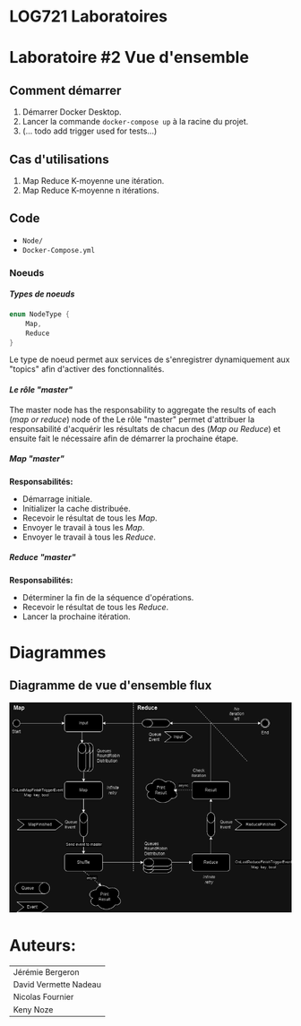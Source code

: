 # LOG721 Laboratoires

# Laboratoire #2 Vue d'ensemble

## Comment démarrer

1. Démarrer Docker Desktop.
2. Lancer la commande ``docker-compose up`` à la racine du projet.
3. (... todo add trigger used for tests...)

## Cas d'utilisations
1. Map Reduce K-moyenne une itération.
2. Map Reduce K-moyenne n itérations.

## Code

- ``Node/``
- ``Docker-Compose.yml``

### Noeuds

#### *Types de noeuds*

```cs
enum NodeType {
    Map,
    Reduce
}
```

Le type de noeud permet aux services de s'enregistrer dynamiquement aux "topics" afin d'activer des fonctionnalités.

#### *Le rôle "master"*

The master node has the responsability to aggregate the results of each (*map or reduce*) node of the 
Le rôle "master" permet d'attribuer la responsabilité d'acquérir les résultats de chacun des (*Map ou Reduce*) et ensuite fait le nécessaire afin de démarrer la prochaine étape.

##### *Map "master"*

**Responsabilités:**
- Démarrage initiale.
- Initializer la cache distribuée.
- Recevoir le résultat de tous les *Map*.
- Envoyer le travail à tous les *Map*.
- Envoyer le travail à tous les *Reduce*.

##### *Reduce "master"*

**Responsabilités:**
- Déterminer la fin de la séquence d'opérations.
- Recevoir le résultat de tous les *Reduce*.
- Lancer la prochaine itération.

# Diagrammes

## Diagramme de vue d'ensemble flux

![](/doc/FlowOverviewDiagram.png)

# Auteurs:

||
|----|
|Jérémie Bergeron|
|David Vermette Nadeau|
|Nicolas Fournier|
|Keny Noze|